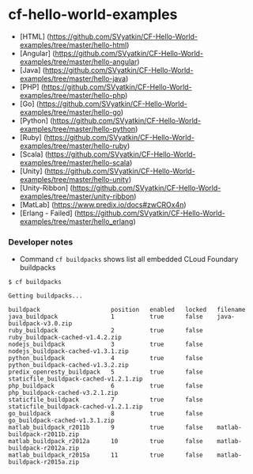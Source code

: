 # cf-hello-world-examples


- [HTML] (https://github.com/SVyatkin/CF-Hello-World-examples/tree/master/hello-html)
- [Angular] (https://github.com/SVyatkin/CF-Hello-World-examples/tree/master/hello-angular)
- [Java] (https://github.com/SVyatkin/CF-Hello-World-examples/tree/master/hello-java)
- [PHP] (https://github.com/SVyatkin/CF-Hello-World-examples/tree/master/hello-php)
- [Go] (https://github.com/SVyatkin/CF-Hello-World-examples/tree/master/hello-go)
- [Python] (https://github.com/SVyatkin/CF-Hello-World-examples/tree/master/hello-python)
- [Ruby] (https://github.com/SVyatkin/CF-Hello-World-examples/tree/master/hello-ruby) 
- [Scala] (https://github.com/SVyatkin/CF-Hello-World-examples/tree/master/hello-scala)
- [Unity] (https://github.com/SVyatkin/CF-Hello-World-examples/tree/master/hello-unity)
- [Unity-Ribbon] (https://github.com/SVyatkin/CF-Hello-World-examples/tree/master/unity-ribbon)
- [MatLab] (https://www.predix.io/docs#zwCROx4n)
- [Erlang - Failed] (https://github.com/SVyatkin/CF-Hello-World-examples/tree/master/hello_erlang)


### Developer notes
- Command `cf buildpacks` shows list all embedded CLoud Foundary buildpacks


`$ cf buildpacks`
   ``` 
Getting buildpacks...

buildpack                    position   enabled   locked   filename   
java_buildpack               1          true      false    java-buildpack-v3.0.zip   
ruby_buildpack               2          true      false    ruby_buildpack-cached-v1.4.2.zip   
nodejs_buildpack             3          true      false    nodejs_buildpack-cached-v1.3.1.zip   
python_buildpack             4          true      false    python_buildpack-cached-v1.3.2.zip   
predix_openresty_buildpack   5          true      false    staticfile_buildpack-cached-v1.2.1.zip   
php_buildpack                6          true      false    php_buildpack-cached-v3.2.1.zip   
staticfile_buildpack         7          true      false    staticfile_buildpack-cached-v1.2.1.zip   
go_buildpack                 8          true      false    go_buildpack-cached-v1.3.1.zip   
matlab_buildpack_r2011b      9          true      false    matlab-buildpack-r2011b.zip   
matlab_buildpack_r2012a      10         true      false    matlab-buildpack-r2012a.zip   
matlab_buildpack_r2015a      11         true      false    matlab-buildpack-r2015a.zip  
   ``` 
